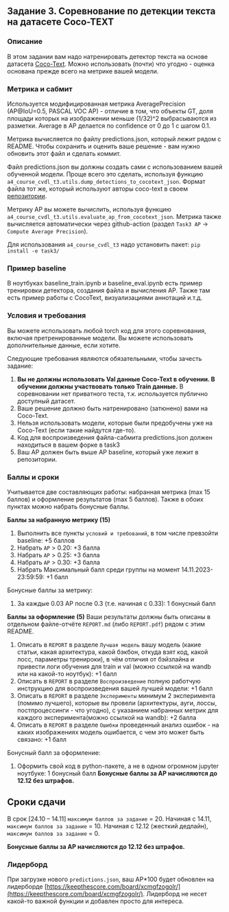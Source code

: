 ## Задание 3. Соревнование по детекции текста на датасете Coco-TEXT

### Описание
В этом задании вам надо натренировать детектор текста на основе датасета [Coco-Text](https://bgshih.github.io/cocotext/). Можно использовать (почти) что угодно - оценка основана прежде всего на метрике вашей модели.

### Метрика и сабмит
Используется модифицированная метрика AveragePrecision (AP@IoU=0.5, PASCAL VOC AP) - отличие в том, что объекты GT, доля площади которых на изображении меньше (1/32)^2 выбрасываются из разметки.
Average в AP делается по confidence от 0 до 1 с шагом 0.1.

Метрика вычисляется по файлу predictions.json, который лежит рядом с README. Чтобы сохранить и оценить ваше решение - вам нужно обновить этот файл и сделать коммит.

Файл predictions.json вы должны создать сами с использованием вашей обученной модели. Проще всего это сделать, используя функцию `a4_course_cvdl_t3.utils.dump_detections_to_cocotext_json`. Формат файла тот же, который используют авторы coco-text в своем [репозитории](https://github.com/andreasveit/coco-text).

Метрику AP вы можете вычислить, используя функцию  `a4_course_cvdl_t3.utils.evaluate_ap_from_cocotext_json`. Метрика также вычисляется автоматически через github-action (раздел `Task3 AP` -> `Compute Average Precision`).

Для использования `a4_course_cvdl_t3` надо установить пакет: `pip install -e task3/`

### Пример baseline
В ноутбуках baseline_train.ipynb и baseline_eval.ipynb есть пример тренировки детектора, создания файла и вычисления AP.
Также там есть пример работы с CocoText, визуализациями аннотаций и.т.д.

### Условия и требования
Вы можете использовать любой torch код для этого соревнования, включая претренированные модели.
Вы можете использовать дополнительные данные, если хотите.

Следующие требования являются обязательными, чтобы зачесть задание:
1. **Вы не должны использовать Val данные Coco-Text в обучении. В обучении должны участвовать только Train данные.** В соревновании нет приватного теста, т.к. используется публично доступный датасет.
1. Ваше решение должно быть натренировано (затюнено) вами на Coco-Text.
1. Нельзя использовать модели, которые были предобучены уже на Coco-Text (если такие найдутся где-то).
1. Код для воспроизведения файла-сабмита predictions.json должен находиться в вашем форке в task3
1. Ваш AP должен быть выше AP baseline, который уже лежит в репозитории.

### Баллы и сроки
Учитывается две составляющих работы: набранная метрика (max 15 баллов) и оформление результатов (max 5 баллов).
Также в обоих пунктах можно набрать бонусные баллы.

**Баллы за набранную метрику (15)**
1. Выполнить все пункты `условий и требований`, в том числе превзойти baseline: +5 баллов
1. Набрать `AP` > 0.20: +3 балла
1. Набрать `AP` > 0.25: +3 балла
1. Набрать `AP` > 0.30: +3 балла
1. Набрать Максимальный балл среди группы на момент 14.11.2023-23:59:59: +1 балл

Бонусные баллы за метрику:
1. За каждые 0.03 AP после 0.3 (т.е. начиная с 0.33): 1 бонусный балл

**Баллы за оформление (5)**
Ваши результаты должны быть описаны в отдельном файле-отчёте `REPORT.md` (либо `REPORT.pdf`) рядом с этим README.

1. Описать в `REPORT` в разделе `Лучшая модель` вашу модель (какие статьи, какая архитектура, какой бэкбон, откуда взят код, какой лосс, параметры тренироки), в чём отличия от бэйзлайна и привести логи обучения для train и val (можно ссылкой на wandb или на какой-то ноутбук): +1 балл
1. Описать в `REPORT` в разделе `Воспроизведение` полную работчую инструкцию для воспроизведения вашей лучшей модели: +1 балл
1. Описать в `REPORT` в разделе `Эксперименты` минимум 2 эксперимента (помимо лучшего), которые вы провели (архитектуры, ауги, лоссы, постпроцессинги - что угодно), с указанием набранных метрик для каждого эксперимента(можно ссылкой на wandb): +2 балла
1. Описать в `REPORT` в разделе `Ошибки` проведенный анализ ошибок - на каких изображениях модель ошибается, с чем это может быть связано: +1 балл

Бонусный балл за оформление:
1. Оформить свой код в python-пакете, а не в одном огромном jupyter ноутбуке: 1 бонусный балл
**Бонусные баллы за AP начисляются до 12.12 без штрафов.**

## Сроки сдачи
В срок [24.10 – 14.11] `максимум баллов за задание` = 20. Начиная с 14.11, `максимум баллов за задание` = 10. Начиная с 12.12 (жесткий дедлайн), `максимум баллов за задание` = 0.

**Бонусные баллы за AP начисляются до 12.12 без штрафов.**

### Лидерборд
При загрузке нового `predictions.json`, ваш AP\*100 будет обновлен на лидерборде [https://keepthescore.com/board/xcmgfzogolr/](https://keepthescore.com/board/xcmgfzogolr/).
Лидерборд не несет какой-то важной функции и добавлен просто для интереса.
